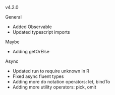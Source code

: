 v4.2.0

General
- Added Observable
- Updated typescript imports

Maybe
- Adding getOrElse

Async
- Updated run to require unknown in R
- Fixed async fluent types
- Adding more do notation operators: let, bindTo
- Adding more utility operators: pick, omit


